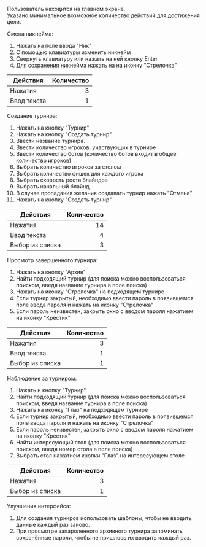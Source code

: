 Пользователь находится на главном экране. <br/>
Указано минимальное возможное количество действий для достижения цели.

Смена никнейма:
1.	Нажать на поле ввода "Ник"
2.	С помощью клавиатуры изменить никнейм
3.	Свернуть клавиатуру или нажать на ней кнопку Enter
4.	Для сохранения никнейма нажать на на иконку "Стрелочка"

| Действия      | Количество | 
| ------------- |-----------:| 
| Нажатия       | 3          |
| Ввод текста   | 1          |


Создание турнира:
1.	Нажать на кнопку "Турнир"
2.	Нажать на кнопку "Создать турнир"
3.	Ввести название турнира.
4.	Ввести количество игроков, участвующих в турнире
5.	Ввести количество ботов (количество ботов входит в общее количество игроков)
6.	Выбрать количество игроков за столом
7.	Выбрать количество фишек для каждого игрока
8.	Выбрать скорость роста блайндов
9.	Выбрать начальный блайнд
10.	В случае пропадания желания создавать турнир нажать "Отмена"
11.	Нажать на кнопку "Создать турнир"

| Действия        | Количество | 
| --------------- |-----------:| 
| Нажатия         | 14         |
| Ввод текста     | 4          |
| Выбор из списка | 3          |


Просмотр завершенного турнира:
1.	Нажать на кнопку "Архив"
2.	Найти подходящий турнир (для поиска можно воспользоваться поиском, введя название турнира в поле поиска)
3.	Нажать на иконку "Стрелочка" на подходящем турнире
4.	Если турнир закрытый, необходимо ввести пароль в появившемся поле ввода пароля и нажать на иконку "Стрелочка"
5.	Если пароль неизвестен, закрыть окно с вводом пароля нажатием на иконку "Крестик"

| Действия        | Количество | 
| --------------- |-----------:| 
| Нажатия         | 3          |
| Ввод текста     | 1          |
| Выбор из списка | 1          |


Наблюдение за турниром:
1.	Нажать н кнопку "Турнир"
2.	Найти подходящий турнир (для поиска можно воспользоваться поиском, введя название турнира в поле поиска)
3.	Нажать на иконку "Глаз" на подходящем турнире
4.	Если турнир закрытый, необходимо ввести пароль в появившемся поле ввода пароля и нажать на иконку "Стрелочка"
5.	Если пароль неизвестен, закрыть окно с вводом пароля нажатием на иконку "Крестик"
6.	Найти интересующий стол (для поиска можно воспользоваться поиском, введя номер стола в поле поиска)
7.	Выбрать стол нажатием кнопки "Глаз" на интересующем столе

| Действия        | Количество | 
| --------------- |-----------:| 
| Нажатия         | 3          |
| Выбор из списка | 1          |


Улучшения интерфейса:
1. Для создания турниров использовать шаблоны, чтобы не вводить данные каждый раз заново.
2. При просмотре запароленного архивного турнира запоминать сохранённые пароли, чтобы не пришлось их вводить каждый раз.
